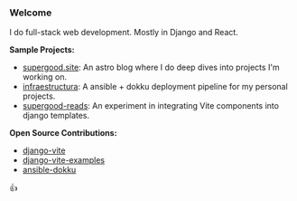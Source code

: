 ### Welcome

I do full-stack web development. Mostly in Django and React.

**Sample Projects:**
- [supergood.site](https://supergood.site): An astro blog where I do deep dives into projects I'm working on.
- [infraestructura](https://github.com/Niicck/infraestructura): A ansible + dokku deployment pipeline for my personal projects.
- [supergood-reads](https://github.com/Niicck/supergood-reads): An experiment in integrating Vite components into django templates.

**Open Source Contributions:**
- [django-vite](https://github.com/MrBin99/django-vite)
- [django-vite-examples](https://github.com/niicck/django-vite-examples)
- [ansible-dokku](https://github.com/dokku/ansible-dokku)

👍